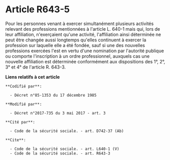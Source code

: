 # Article R643-5

Pour les personnes venant à exercer simultanément plusieurs activités relevant des professions mentionnées à l'article L.
640-1 mais qui, lors de leur affiliation, n'exerçaient qu'une activité, l'affiliation ainsi déterminée ne peut être changée
aussi longtemps qu'elles continuent à exercer la profession sur laquelle elle a été fondée, sauf si une des nouvelles
professions exercées l'est en vertu d'une nomination par l'autorité publique ou comporte l'inscription à un ordre
professionnel, auxquels cas une nouvelle affiliation est déterminée conformément aux dispositions des 1°, 2°, 3° et 4° de
l'article R. 643-3.

**Liens relatifs à cet article**

	**Codifié par**:

	  - Décret n°85-1353 du 17 décembre 1985

	**Modifié par**:

	  - Décret n°2017-735 du 3 mai 2017 - art. 3

	**Cité par**:

	  - Code de la sécurité sociale. - art. D742-37 (Ab)

	**Cite**:

	  - Code de la sécurité sociale. - art. L640-1 (V)
	  - Code de la sécurité sociale. - art. R643-3
